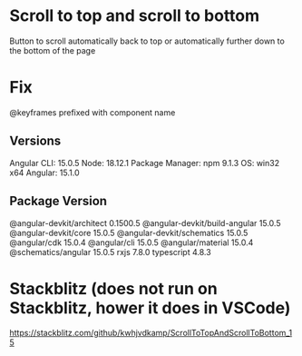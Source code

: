 # Scroll to top and scroll to bottom
Button to scroll automatically back to top or automatically further down to the bottom of the page

# Fix
@keyframes prefixed with component name

## Versions
Angular CLI: 15.0.5
Node: 18.12.1
Package Manager: npm 9.1.3
OS: win32 x64
Angular: 15.1.0

Package                         Version
---------------------------------------------------------
@angular-devkit/architect       0.1500.5
@angular-devkit/build-angular   15.0.5
@angular-devkit/core            15.0.5
@angular-devkit/schematics      15.0.5
@angular/cdk                    15.0.4
@angular/cli                    15.0.5
@angular/material               15.0.4
@schematics/angular             15.0.5
rxjs                            7.8.0
typescript                      4.8.3


# Stackblitz (does not run on Stackblitz, hower it does in VSCode)
https://stackblitz.com/github/kwhjvdkamp/ScrollToTopAndScrollToBottom_15
